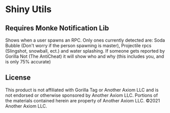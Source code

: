 # Shiny Utils
## Requires Monke Notification Lib

Shows when a user spawns an RPC. Only ones currently detected are: Soda Bubble (Don't worry if the person spawning is master), Projectile rpcs (Slingshot, snowball, ect.) and water splashing. If someone gets reported by Gorilla Not (The AntiCheat) it will show who and why (this includes you, and is only 75% accurate)

## License
This product is not affiliated with Gorilla Tag or Another Axiom LLC and is not endorsed or otherwise sponsored by Another Axiom LLC. Portions of the materials contained herein are property of Another Axiom LLC. ©2021 Another Axiom LLC.
